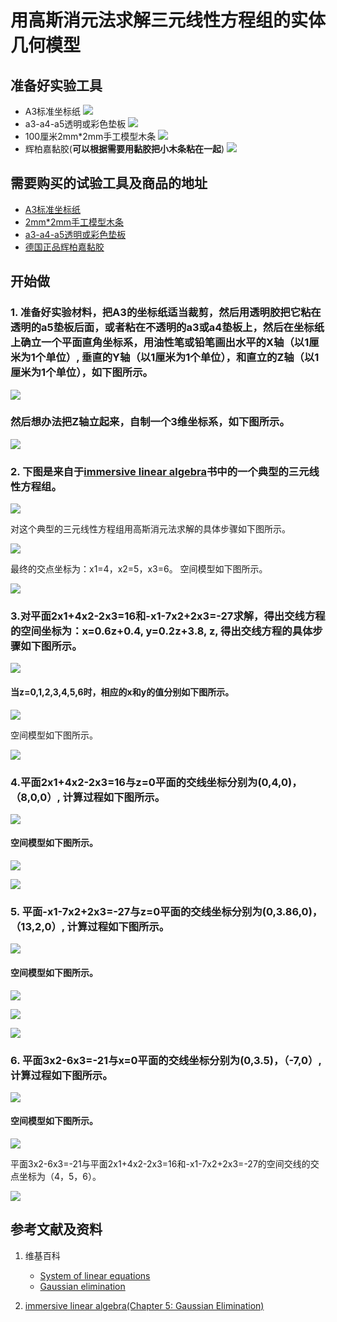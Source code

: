 ﻿# 用高斯消元法求解三元线性方程组的实体几何模型

## 准备好实验工具

- A3标准坐标纸
![](/images/线性代数/用高斯消元法求解三元线性方程组的实体几何模型/A3标准坐标纸.jpg)
- a3-a4-a5透明或彩色垫板
![](/images/线性代数/用高斯消元法求解三元线性方程组的实体几何模型/a3-a4-a5透明或彩色垫板.jpg)
- 100厘米2mm*2mm手工模型木条
![](/images/线性代数/用高斯消元法求解三元线性方程组的实体几何模型/2mm手工模型木条.jpg)
- 辉柏嘉黏胶(**可以根据需要用黏胶把小木条粘在一起**)
![](/images/线性代数/用高斯消元法求解三元线性方程组的实体几何模型/辉柏嘉黏胶.jpg)

## 需要购买的试验工具及商品的地址

- [A3标准坐标纸](https://detail.tmall.com/item.htm?id=27142292922&ali_refid=a3_430583_1006:1105863285:N:dZ%20MV6sJ%20YlXqxaoC1QlJw==:77285e2bbcb0cebf9d00068f21bd840f&ali_trackid=1_77285e2bbcb0cebf9d00068f21bd840f&spm=a230r.1.14.1&skuId=3165771512170)
- [2mm*2mm手工模型木条](https://item.taobao.com/item.htm?spm=a1z09.2.0.0.7f642e8dJTGJWM&id=543446811425&_u=3c6ncud14e3)
- [a3-a4-a5透明或彩色垫板](https://detail.tmall.com/item.htm?id=572373987578&spm=a1z09.2.0.0.7f642e8dJTGJWM&_u=3c6ncud6913&skuId=3884138486259)
- [德国正品辉柏嘉黏胶](https://detail.tmall.com/item.htm?id=578158176708&spm=a1z09.2.0.0.7f642e8dJTGJWM&_u=3c6ncudc3bc&skuId=3997768894943)

## 开始做

### 1. 准备好实验材料，把A3的坐标纸适当裁剪，然后用透明胶把它粘在透明的a5垫板后面，或者粘在不透明的a3或a4垫板上，然后在坐标纸上确立一个平面直角坐标系，用油性笔或铅笔画出水平的X轴（以1厘米为1个单位）, 垂直的Y轴（以1厘米为1个单位），和直立的Z轴（以1厘米为1个单位），如下图所示。

![](/images/线性代数/用高斯消元法求解三元线性方程组的实体几何模型/1a1.jpg)

### 然后想办法把Z轴立起来，自制一个3维坐标系，如下图所示。

![](/images/线性代数/用高斯消元法求解三元线性方程组的实体几何模型/1a2.jpg)

### 2. 下图是来自于[immersive linear algebra](http://immersivemath.com/ila/ch05_gausselim/ch05.html)书中的一个典型的三元线性方程组。

![](/images/线性代数/用高斯消元法求解三元线性方程组的实体几何模型/2a0.jpg)

对这个典型的三元线性方程组用高斯消元法求解的具体步骤如下图所示。

![](/images/线性代数/用高斯消元法求解三元线性方程组的实体几何模型/2a1.jpg)

最终的交点坐标为：x1=4，x2=5，x3=6。 空间模型如下图所示。

![](/images/线性代数/用高斯消元法求解三元线性方程组的实体几何模型/2a2.jpg)

### 3.对平面2x1+4x2-2x3=16和-x1-7x2+2x3=-27求解，得出交线方程的空间坐标为：x=0.6z+0.4, y=0.2z+3.8, z, 得出交线方程的具体步骤如下图所示。

![](/images/线性代数/用高斯消元法求解三元线性方程组的实体几何模型/3a1.jpg)

#### 当z=0,1,2,3,4,5,6时，相应的x和y的值分别如下图所示。

![](/images/线性代数/用高斯消元法求解三元线性方程组的实体几何模型/3a2.jpg)

空间模型如下图所示。

![](/images/线性代数/用高斯消元法求解三元线性方程组的实体几何模型/3a3.jpg)

### 4.平面2x1+4x2-2x3=16与z=0平面的交线坐标分别为(0,4,0)，（8,0,0）, 计算过程如下图所示。

![](/images/线性代数/用高斯消元法求解三元线性方程组的实体几何模型/4a1.jpg)

#### 空间模型如下图所示。

![](/images/线性代数/用高斯消元法求解三元线性方程组的实体几何模型/4a2.jpg)

![](/images/线性代数/用高斯消元法求解三元线性方程组的实体几何模型/4a3.jpg)

### 5. 平面-x1-7x2+2x3=-27与z=0平面的交线坐标分别为(0,3.86,0)，（13,2,0）, 计算过程如下图所示。

![](/images/线性代数/用高斯消元法求解三元线性方程组的实体几何模型/5a1.jpg)

#### 空间模型如下图所示。

![](/images/线性代数/用高斯消元法求解三元线性方程组的实体几何模型/5a2.jpg)

![](/images/线性代数/用高斯消元法求解三元线性方程组的实体几何模型/5a3.jpg)

![](/images/线性代数/用高斯消元法求解三元线性方程组的实体几何模型/5a4.jpg)

### 6. 平面3x2-6x3=-21与x=0平面的交线坐标分别为(0,3.5)，（-7,0）, 计算过程如下图所示。

![](/images/线性代数/用高斯消元法求解三元线性方程组的实体几何模型/6a1.jpg)

#### 空间模型如下图所示。

![](/images/线性代数/用高斯消元法求解三元线性方程组的实体几何模型/6a2.jpg)

平面3x2-6x3=-21与平面2x1+4x2-2x3=16和-x1-7x2+2x3=-27的空间交线的交点坐标为（4，5，6）。

![](/images/线性代数/用高斯消元法求解三元线性方程组的实体几何模型/6a3.jpg)

## 参考文献及资料

1. 维基百科
	- [System of linear equations](https://en.wikipedia.org/wiki/System_of_linear_equations) 
	- [Gaussian elimination](https://en.wikipedia.org/wiki/Gaussian_elimination) 

2. [immersive linear algebra(Chapter 5: Gaussian Elimination)](http://immersivemath.com/ila/ch05_gausselim/ch05.html)
